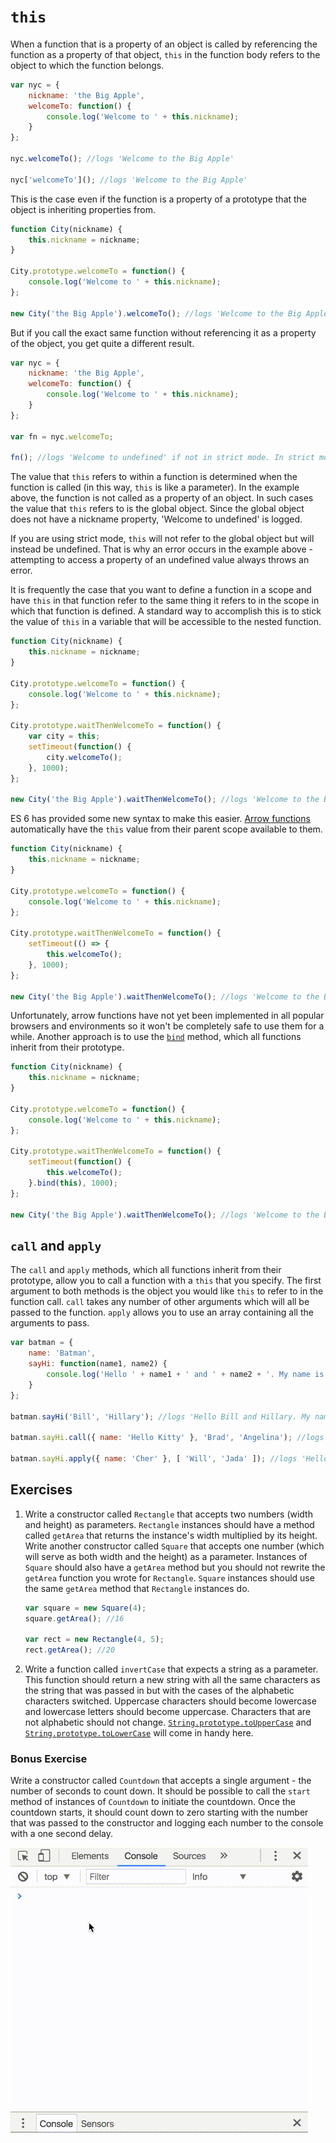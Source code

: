 # `this`

When a function that is a property of an object is called by referencing the function as a property of that object, `this` in the function body refers to the object to which the function belongs.

```js
var nyc = {
    nickname: 'the Big Apple',
    welcomeTo: function() {
        console.log('Welcome to ' + this.nickname);
    }
};

nyc.welcomeTo(); //logs 'Welcome to the Big Apple'

nyc['welcomeTo'](); //logs 'Welcome to the Big Apple'

```

This is the case even if the function is a property of a prototype that the object is inheriting properties from.

```js
function City(nickname) {
    this.nickname = nickname;
}

City.prototype.welcomeTo = function() {
    console.log('Welcome to ' + this.nickname);
};

new City('the Big Apple').welcomeTo(); //logs 'Welcome to the Big Apple'
```

But if you call the exact same function without referencing it as a property of the object, you get quite a different result.

```js
var nyc = {
    nickname: 'the Big Apple',
    welcomeTo: function() {
        console.log('Welcome to ' + this.nickname);
    }
};

var fn = nyc.welcomeTo;

fn(); //logs 'Welcome to undefined' if not in strict mode. In strict mode an error is thrown
```

The value that `this` refers to within a function is determined when the function is called (in this way, `this` is like a parameter). In the example above, the function is not called as a property of an object. In such cases the value that `this` refers to is the global object. Since the global object does not have a nickname property, 'Welcome to undefined' is logged.

If you are using strict mode, `this` will not refer to the global object but will instead be undefined. That is why an error occurs in the example above - attempting to access a property of an undefined value always throws an error.

It is frequently the case that you want to define a function in a scope and have `this` in that function refer to the same thing it refers to in the scope in which that function is defined. A standard way to accomplish this is to stick the value of `this` in a variable that will be accessible to the nested function.

```js
function City(nickname) {
    this.nickname = nickname;
}

City.prototype.welcomeTo = function() {
    console.log('Welcome to ' + this.nickname);
};

City.prototype.waitThenWelcomeTo = function() {
    var city = this;
    setTimeout(function() {
        city.welcomeTo();
    }, 1000);
};

new City('the Big Apple').waitThenWelcomeTo(); //logs 'Welcome to the Big Apple' after 1 second
```

ES 6 has provided some new syntax to make this easier. <a href="https://developer.mozilla.org/en/docs/Web/JavaScript/Reference/Functions/Arrow_functions">Arrow functions</a> automatically have the `this` value from their parent scope available to them.

```js
function City(nickname) {
    this.nickname = nickname;
}

City.prototype.welcomeTo = function() {
    console.log('Welcome to ' + this.nickname);
};

City.prototype.waitThenWelcomeTo = function() {
    setTimeout(() => {
        this.welcomeTo();
    }, 1000);
};

new City('the Big Apple').waitThenWelcomeTo(); //logs 'Welcome to the Big Apple' after 1 second
```
Unfortunately, arrow functions have not yet been implemented in all popular browsers and environments so it won't be completely safe to use them for a while. Another approach is to use the <a href="https://developer.mozilla.org/en/docs/Web/JavaScript/Reference/Global_objects/Function/bind">`bind`</a> method, which all functions inherit from their prototype.

```js
function City(nickname) {
    this.nickname = nickname;
}

City.prototype.welcomeTo = function() {
    console.log('Welcome to ' + this.nickname);
};

City.prototype.waitThenWelcomeTo = function() {
    setTimeout(function() {
        this.welcomeTo();
    }.bind(this), 1000);
};

new City('the Big Apple').waitThenWelcomeTo(); //logs 'Welcome to the Big Apple' after 1 second
```

## `call` and `apply`

The `call` and `apply` methods, which all functions inherit from their prototype, allow you to call a function with a `this` that you specify. The first argument to both methods is the object you would like `this` to refer to in the function call. `call` takes any number of other arguments which will all be passed to the function. `apply` allows you to use an array containing all the arguments to pass.

```js
var batman = {
    name: 'Batman',
    sayHi: function(name1, name2) {
        console.log('Hello ' + name1 + ' and ' + name2 + '. My name is ' + this.name + '.');
    }
};

batman.sayHi('Bill', 'Hillary'); //logs 'Hello Bill and Hillary. My name is Batman.'

batman.sayHi.call({ name: 'Hello Kitty' }, 'Brad', 'Angelina'); //logs 'Hello Brad and Angelina. My name is Hello Kitty.'

batman.sayHi.apply({ name: 'Cher' }, [ 'Will', 'Jada' ]); //logs 'Hello Will and Jada. My name is Cher.'

```

## Exercises
1. Write a constructor called `Rectangle` that accepts two numbers (width and height) as parameters. `Rectangle` instances should have a method called `getArea` that returns the instance's width multiplied by its height. Write another constructor called `Square` that accepts one number (which will serve as both width and the height) as a parameter. Instances of `Square` should also have a `getArea` method but you should not rewrite the `getArea` function you wrote for `Rectangle`. `Square` instances should use the same `getArea` method that `Rectangle` instances do.
    ```js
    var square = new Square(4);
    square.getArea(); //16

    var rect = new Rectangle(4, 5);
    rect.getArea(); //20
    ```

2. Write a function called `invertCase` that expects a string as a parameter. This function should return a new string with all the same characters as the string that was passed in but with the cases of the alphabetic characters switched. Uppercase characters should become lowercase and lowercase letters should become uppercase. Characters that are not alphabetic should not change. <a href="https://developer.mozilla.org/en-US/docs/Web/JavaScript/Reference/Global_Objects/String/toUpperCase">`String.prototype.toUpperCase`</a> and <a href="https://developer.mozilla.org/en-US/docs/Web/JavaScript/Reference/Global_Objects/String/toLowerCase">`String.prototype.toLowerCase`</a> will come in handy here.

### Bonus Exercise

Write a constructor called `Countdown` that accepts a single argument - the number of seconds to count down. It should be possible to call the `start` method of instances of `Countdown` to initiate the countdown. Once the countdown starts, it should count down to zero starting with the number that was passed to the constructor and logging each number to the console with a one second delay.


![It's the final countdown](countdown.gif)
